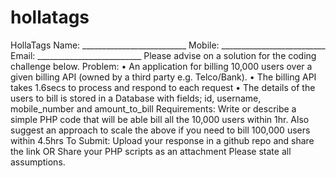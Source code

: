 # hollatags
HollaTags 
Name: __________________________ Mobile: __________________________ Email: __________________________ 
Please advise on a solution for the coding challenge below. 
Problem: 
• An application for billing 10,000 users over a given billing API (owned by a third party e.g. Telco/Bank). 
• The billing API takes 1.6secs to process and respond to each request 
• The details of the users to bill is stored in a Database with fields; id, username, mobile_number and amount_to_bill 
Requirements: 
Write or describe a simple PHP code that will be able bill all the 10,000 users within 1hr. 
Also suggest an approach to scale the above if you need to bill 100,000 users within 4.5hrs 
To Submit: 
Upload your response in a github repo and share the link OR Share your PHP scripts as an attachment 
Please state all assumptions.
